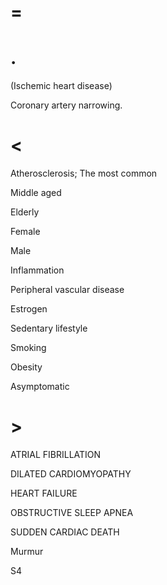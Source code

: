 # =

# .

(Ischemic heart disease)

Coronary artery narrowing.

# <

Atherosclerosis; The most common

Middle aged

Elderly

Female

Male

Inflammation

Peripheral vascular disease

Estrogen

Sedentary lifestyle

Smoking

Obesity

Asymptomatic

# >

ATRIAL FIBRILLATION

DILATED CARDIOMYOPATHY

HEART FAILURE

OBSTRUCTIVE SLEEP APNEA

SUDDEN CARDIAC DEATH

Murmur

S4
